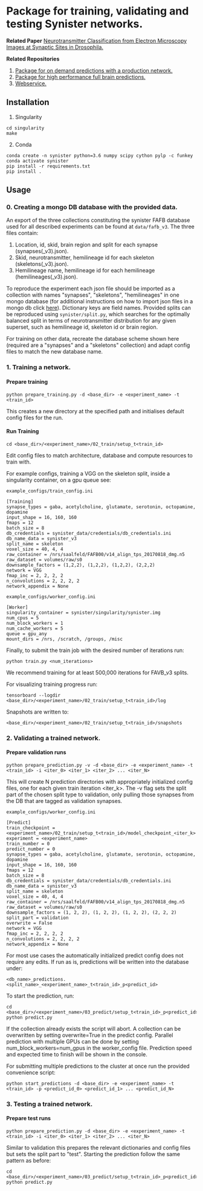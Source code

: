 # Package for training, validating and testing Synister networks.
**Related Paper** [Neurotransmitter Classification from Electron Microscopy Images at Synaptic Sites in Drosophila.](https://www.biorxiv.org/content/10.1101/2020.06.12.148775v2) 

**Related Repositories**
1. [Package for on demand predictions with a production network.](https://github.com/funkelab/synistereq)
2. [Package for high performance full brain predictions.](https://github.com/funkelab/synisterbrain)
3. [Webservice.](https://github.com/nilsec/synisterest)

## Installation

1. Singularity
```console
cd singularity
make
```
2. Conda
```
conda create -n synister python=3.6 numpy scipy cython pylp -c funkey
conda activate synister
pip install -r requirements.txt
pip install .
```

## Usage
### 0. Creating a mongo DB database with the provided data.
An export of the three collections constituting the synister FAFB database used for all described experiments can be found at ```data/fafb_v3```. The three files contain:

1. Location, id, skid, brain region and split for each synapse (synapses(_v3).json).
2. Skid, neurotransmitter, hemilineage id for each skeleton (skeletons(_v3).json).
3. Hemilineage name, hemilineage id for each hemilineage (hemilineages(_v3).json).

To reproduce the experiment each json file should be imported as a collection with names "synapses", "skeletons", "hemilineages" in one mongo database (for additional instructions on how to import json files in a mongo db click [here](https://docs.mongodb.com/database-tools/mongoimport/)). Dictionary keys are field names. Provided splits can be reproduced using ```synister/split.py```, which searches for the optimally balanced split in terms of neurotransmitter distribution for any given superset, such as hemilineage id, skeleton id or brain region.

For training on other data, recreate the database scheme shown here (required are a "synapses" and a "skeletons" collection) and adapt config files to match the new database name.

### 1. Training a network.
#### Prepare training
```console
python prepare_training.py -d <base_dir> -e <experiment_name> -t <train_id>
```

This creates a new directory at the specified path and initialises default config files for the run.

#### Run Training
```console
cd <base_dir>/<experiment_name>/02_train/setup_t<train_id>
```
Edit config files to match architecture, database and compute resources to train with. 

For example configs, training a VGG on the skeleton split, inside a singularity container, on a gpu queue see:
```
example_configs/train_config.ini

[Training]
synapse_types = gaba, acetylcholine, glutamate, serotonin, octopamine, dopamine
input_shape = 16, 160, 160
fmaps = 12
batch_size = 8
db_credentials = synister_data/credentials/db_credentials.ini
db_name_data = synister_v3
split_name = skeleton
voxel_size = 40, 4, 4
raw_container = /nrs/saalfeld/FAFB00/v14_align_tps_20170818_dmg.n5
raw_dataset = volumes/raw/s0
downsample_factors = (1,2,2), (1,2,2), (1,2,2), (2,2,2)
network = VGG
fmap_inc = 2, 2, 2, 2
n_convolutions = 2, 2, 2, 2
network_appendix = None
```

```
example_configs/worker_config.ini

[Worker]
singularity_container = synister/singularity/synister.img
num_cpus = 5
num_block_workers = 1
num_cache_workers = 5
queue = gpu_any
mount_dirs = /nrs, /scratch, /groups, /misc
```

Finally, to submit the train job with the desired number of iterations run:
```console
python train.py <num_iterations>
```
We recommend training for at least 500,000 iterations for FAVB_v3 splits.

For visualizing training progress run:
```console
tensorboard --logdir <base_dir>/<experiment_name>/02_train/setup_t<train_id>/log
```

Snapshots are written to:
```console
<base_dir>/<experiment_name>/02_train/setup_t<train_id>/snapshots
```

### 2. Validating a trained network.
#### Prepare validation runs
```console
python prepare_prediction.py -v -d <base_dir> -e <experiment_name> -t <train_id> -i <iter_0> <iter_1> <iter_2> ... <iter_N> 
```

This will create N prediction directories with appropriately initialized config files, one for each given train iteration <iter_k>. The -v flag sets the split part of the chosen split type to validation, only pulling those synapses from the DB that are tagged as validation synapses.

```
example_configs/worker_config.ini

[Predict]
train_checkpoint = <experiment_name>/02_train/setup_t<train_id>/model_checkpoint_<iter_k>
experiment = <experiment_name>
train_number = 0
predict_number = 0
synapse_types = gaba, acetylcholine, glutamate, serotonin, octopamine, dopamine
input_shape = 16, 160, 160
fmaps = 12
batch_size = 8
db_credentials = synister_data/credentials/db_credentials.ini
db_name_data = synister_v3
split_name = skeleton
voxel_size = 40, 4, 4
raw_container = /nrs/saalfeld/FAFB00/v14_align_tps_20170818_dmg.n5
raw_dataset = volumes/raw/s0
downsample_factors = (1, 2, 2), (1, 2, 2), (1, 2, 2), (2, 2, 2)
split_part = validation
overwrite = False
network = VGG
fmap_inc = 2, 2, 2, 2
n_convolutions = 2, 2, 2, 2
network_appendix = None
```

For most use cases the automatically initialized predict config does not require any edits. If run as is, predictions will be written into the database under:
```
<db_name>_predictions.<split_name>_<experiment_name>_t<train_id>_p<predict_id>
```

To start the prediction, run:
```console
cd <base_dir>/<experiment_name>/03_predict/setup_t<train_id>_p<predict_id>
python predict.py
```

If the collection already exists the script will abort. A collection can be overwritten by setting overwrite=True in the predict config. Parallel prediction with multiple GPUs can be done by setting num_block_workers=num_gpus in the worker_config file. Prediction speed and expected time to finish will be shown in the console.

For submitting multiple predictions to the cluster at once run the provided convenience script:
```console
python start_predictions -d <base_dir> -e <experiment_name> -t <train_id> -p <predict_id_0> <predict_id_1> ... <predict_id_N>
```

### 3. Testing a trained network.
#### Prepare test runs
```console
python prepare_prediction.py -d <base_dir> -e <experiment_name> -t <train_id> -i <iter_0> <iter_1> <iter_2> ... <iter_N>
```

Similar to validation this prepares the relevant dictionaries and config files but sets the split part to "test".
Starting the prediction follow the same pattern as before:
```console
cd <base_dir>/<experiment_name>/03_predict/setup_t<train_id>_p<predict_id>
python predict.py
```
